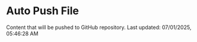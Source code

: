 # Auto Push File

Content that will be pushed to GitHub repository.
Last updated: 07/01/2025, 05:46:28 AM
